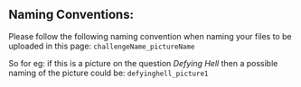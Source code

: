 ## Naming Conventions:
Please follow the following naming convention when naming your files to be uploaded in this page: ```challengeName_pictureName```

So for eg: if this is a picture on the question _Defying Hell_ then a possible naming of the picture could be: `defyinghell_picture1`
